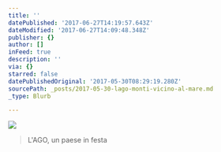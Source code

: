 ```yaml
---
title: ''
datePublished: '2017-06-27T14:19:57.643Z'
dateModified: '2017-06-27T14:09:48.348Z'
publisher: {}
author: []
inFeed: true
description: ''
via: {}
starred: false
datePublishedOriginal: '2017-05-30T08:29:19.280Z'
sourcePath: _posts/2017-05-30-lago-monti-vicino-al-mare.md
_type: Blurb

---
```

![](https://imgflo.herokuapp.com/graph/2b2431f8e7ba7b0/9f4e53358d5a9e6cc86a3d029489ec98/croprotate.jpg?cropheight=4656&cropwidth=2619&degrees=0&input=https%3A%2F%2Fthe-grid-user-content.s3-us-west-2.amazonaws.com%2Fe7991a8a-faee-4a13-bd9c-26fd5fd9c005.jpg&x=0&y=0)

> L'AGO, un paese in festa